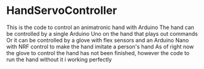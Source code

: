 # HandServoController
This is the code to control an animatronic hand with Arduino
The hand can be controlled by a single Arduino Uno on the hand that plays out commands
Or it can be controlled by a glove with flex sensors and an Arduino Nano with NRF control to make the hand imitate a person's hand
As of right now the glove to control the hand has not been finished, however the code to run the hand without it i working perfectly
